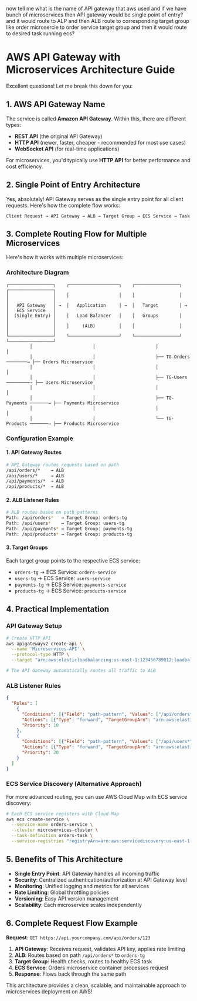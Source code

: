 now tell me what is the name of API gateway that aws used
and if we have bunch of microservices then API gateway would be single point of entry?
and it would route to ALP and then ALB route to corresponding target group like order microsercie to order service target group and then it would route to desired task running ecs?

# AWS API Gateway with Microservices Architecture Guide

Excellent questions! Let me break this down for you:

## 1. AWS API Gateway Name

The service is called **Amazon API Gateway**. Within this, there are different types:

- **REST API** (the original API Gateway)
- **HTTP API** (newer, faster, cheaper - recommended for most use cases)
- **WebSocket API** (for real-time applications)

For microservices, you'd typically use **HTTP API** for better performance and cost efficiency.

## 2. Single Point of Entry Architecture

Yes, absolutely! API Gateway serves as the single entry point for all client requests. Here's how the complete flow works:

```
Client Request → API Gateway → ALB → Target Group → ECS Service → Task
```

## 3. Complete Routing Flow for Multiple Microservices

Here's how it works with multiple microservices:

### Architecture Diagram

```
┌─────────────────┐    ┌───────────────────┐    ┌─────────────────┐    ┌─────────────────┐
│                 │    │                   │    │                 │    │                 │
│   API Gateway   │ →  │   Application     │ →  │   Target        │ →  │   ECS Service   │
│  (Single Entry) │    │   Load Balancer   │    │   Groups        │    │                 │
│                 │    │     (ALB)         │    │                 │    │                 │
└─────────────────┘    └───────────────────┘    └─────────────────┘    └─────────────────┘
         │                       │                       │                       │
         │                       │                       ├── TG-Orders ────────→ ├── Orders Microservice
         │                       │                       │                       │
         │                       │                       ├── TG-Users ─────────→ ├── Users Microservice  
         │                       │                       │                       │
         │                       │                       ├── TG-Payments ───────→ ├── Payments Microservice
         │                       │                       │                       │
         │                       │                       └── TG-Products ───────→ ├── Products Microservice
```

### Configuration Example

#### 1. API Gateway Routes

```bash
# API Gateway routes requests based on path
/api/orders/*    → ALB
/api/users/*     → ALB  
/api/payments/*  → ALB
/api/products/*  → ALB
```

#### 2. ALB Listener Rules

```bash
# ALB routes based on path patterns
Path: /api/orders*   → Target Group: orders-tg
Path: /api/users*    → Target Group: users-tg
Path: /api/payments* → Target Group: payments-tg
Path: /api/products* → Target Group: products-tg
```

#### 3. Target Groups

Each target group points to the respective ECS service:

- `orders-tg` → ECS Service: `orders-service`
- `users-tg` → ECS Service: `users-service`
- `payments-tg` → ECS Service: `payments-service`
- `products-tg` → ECS Service: `products-service`

## 4. Practical Implementation

### API Gateway Setup

```bash
# Create HTTP API
aws apigatewayv2 create-api \
  --name 'Microservices-API' \
  --protocol-type HTTP \
  --target "arn:aws:elasticloadbalancing:us-east-1:123456789012:loadbalancer/app/microservices-alb/abc123"

# The API Gateway automatically routes all traffic to ALB
```

### ALB Listener Rules

```json
{
  "Rules": [
    {
      "Conditions": [{"Field": "path-pattern", "Values": ["/api/orders*"]}],
      "Actions": [{"Type": "forward", "TargetGroupArn": "arn:aws:elasticloadbalancing:us-east-1:123456789012:targetgroup/orders-tg/abc123"}],
      "Priority": 10
    },
    {
      "Conditions": [{"Field": "path-pattern", "Values": ["/api/users*"]}],
      "Actions": [{"Type": "forward", "TargetGroupArn": "arn:aws:elasticloadbalancing:us-east-1:123456789012:targetgroup/users-tg/def456"}],
      "Priority": 20
    }
  ]
}
```

### ECS Service Discovery (Alternative Approach)

For more advanced routing, you can use AWS Cloud Map with ECS service discovery:

```bash
# Each ECS service registers with Cloud Map
aws ecs create-service \
  --service-name orders-service \
  --cluster microservices-cluster \
  --task-definition orders-task \
  --service-registries "registryArn=arn:aws:servicediscovery:us-east-1:123456789012:service/srv-abc123"
```

## 5. Benefits of This Architecture

- **Single Entry Point**: API Gateway handles all incoming traffic
- **Security**: Centralized authentication/authorization at API Gateway level
- **Monitoring**: Unified logging and metrics for all services
- **Rate Limiting**: Global throttling policies
- **Versioning**: Easy API version management
- **Scalability**: Each microservice scales independently

## 6. Complete Request Flow Example

**Request**: `GET https://api.yourcompany.com/api/orders/123`

1. **API Gateway**: Receives request, validates API key, applies rate limiting
2. **ALB**: Routes based on path `/api/orders*` to `orders-tg`
3. **Target Group**: Health checks, routes to healthy ECS task
4. **ECS Service**: Orders microservice container processes request
5. **Response**: Flows back through the same path

This architecture provides a clean, scalable, and maintainable approach to microservices deployment on AWS!